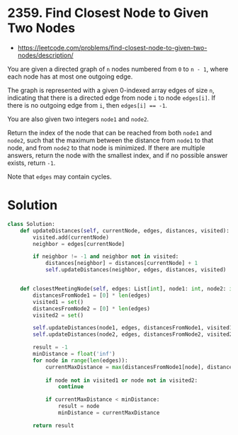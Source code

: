 # 2359. Find Closest Node to Given Two Nodes

- https://leetcode.com/problems/find-closest-node-to-given-two-nodes/description/

You are given a directed graph of `n` nodes numbered from `0` to `n - 1`, where each node has at most one outgoing edge.

The graph is represented with a given 0-indexed array edges of size `n`, indicating that there is a directed edge from node `i` to node `edges[i]`. If there is no outgoing edge from `i`, then `edges[i] == -1`.

You are also given two integers `node1` and `node2`.

Return the index of the node that can be reached from both `node1` and `node2`, such that the maximum between the distance from `node1` to that node, and from `node2` to that node is minimized. If there are multiple answers, return the node with the smallest index, and if no possible answer exists, return `-1`.

Note that `edges` may contain cycles.

# Solution

```python
class Solution:
    def updateDistances(self, currentNode, edges, distances, visited):
        visited.add(currentNode)
        neighbor = edges[currentNode]

        if neighbor != -1 and neighbor not in visited:
            distances[neighbor] = distances[currentNode] + 1
            self.updateDistances(neighbor, edges, distances, visited) 


    def closestMeetingNode(self, edges: List[int], node1: int, node2: int) -> int:
        distancesFromNode1 = [0] * len(edges)
        visited1 = set()
        distancesFromNode2 = [0] * len(edges)
        visited2 = set()

        self.updateDistances(node1, edges, distancesFromNode1, visited1)
        self.updateDistances(node2, edges, distancesFromNode2, visited2)

        result = -1
        minDistance = float('inf')
        for node in range(len(edges)):
            currentMaxDistance = max(distancesFromNode1[node], distancesFromNode2[node])
            
            if node not in visited1 or node not in visited2:
                continue

            if currentMaxDistance < minDistance:
                result = node
                minDistance = currentMaxDistance

        return result
```